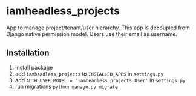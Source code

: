 # iamheadless_projects

App to manage project/tenant/user hierarchy. This app is decoupled from Django native permission model. Users use their email as username.

## Installation

1. install package
2. add `iamheadless_projects` to `INSTALLED_APPS` in `settings.py`
3. add `AUTH_USER_MODEL = 'iamheadless_projects.User'` in `settings.py`
4. run migrations `python manage.py migrate`
